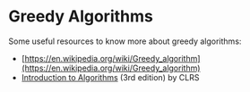 # Greedy Algorithms

Some useful resources to know more about greedy algorithms:

- [https://en.wikipedia.org/wiki/Greedy_algorithm](https://en.wikipedia.org/wiki/Greedy_algorithm)
- [Introduction to Algorithms](https://mitpress.mit.edu/books/introduction-algorithms) (3rd edition) by CLRS